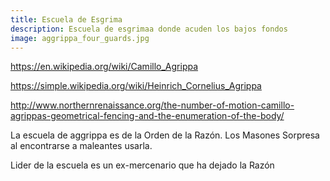 ```yaml
---
title: Escuela de Esgrima
description: Escuela de esgrimaa donde acuden los bajos fondos
image: aggrippa_four_guards.jpg
---
```



https://en.wikipedia.org/wiki/Camillo_Agrippa

https://simple.wikipedia.org/wiki/Heinrich_Cornelius_Agrippa

http://www.northernrenaissance.org/the-number-of-motion-camillo-agrippas-geometrical-fencing-and-the-enumeration-of-the-body/

La escuela de aggrippa es de la Orden de la Razón. Los Masones
Sorpresa al encontrarse a maleantes usarla.

Lider de la escuela es un ex-mercenario que ha dejado la Razón